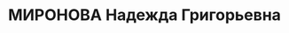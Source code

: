---
title: МИРОНОВА Надежда Григорьевна
description: "Род. в 1902, г. Новая Бухара, еврейка, обр.: среднее, б/п. Проживала:\
  \ Москва, Селиверстов пер., д. 3, кв. 5. Находилась на иждивении мужа \n  Арестована\
  \ 05.11.1937. Обв. в том, что, будучи осведомленной об антисоветской деятельности\
  \ мужа, не сообщила об этом органам власти. Приговор: в особом порядке, 09.12.1937\
  \ – ВМН. Расстреляна 09.12.1937, г.Москва. \n  Реабилитирована Прокуратурой СССР\
  \ 12.1989"
---